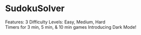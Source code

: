 # SudokuSolver

Features:
3 Difficulty Levels: Easy, Medium, Hard <br />
Timers for 3 min, 5 min, & 10 min games
Introducing Dark Mode!
